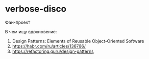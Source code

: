 # verbose-disco

Фан-проект

В чем ищу вдохновение:
1. Design Patterns: Elements of Reusable Object-Oriented Software
2. https://habr.com/ru/articles/136766/
3. https://refactoring.guru/design-patterns